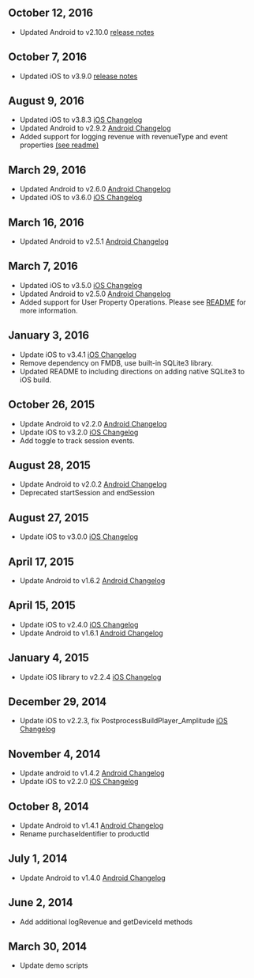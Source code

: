 ## October 12, 2016
* Updated Android to v2.10.0 [release notes](https://github.com/amplitude/Amplitude-Android/releases/tag/v2.10.0)

## October 7, 2016
* Updated iOS to v3.9.0 [release notes](https://github.com/amplitude/Amplitude-iOS/releases/tag/v3.9.0)

## August 9, 2016
* Updated iOS to v3.8.3 [iOS Changelog](https://github.com/amplitude/Amplitude-iOS/blob/master/CHANGELOG.md)
* Updated Android to v2.9.2 [Android Changelog](https://github.com/amplitude/Amplitude-Android/blob/master/CHANGELOG.md)
* Added support for logging revenue with revenueType and event properties [(see readme)](https://github.com/amplitude/unity-plugin#tracking-revenue)

## March 29, 2016
* Updated Android to v2.6.0 [Android Changelog](https://github.com/amplitude/Amplitude-Android/blob/master/CHANGELOG.md)
* Updated iOS to v3.6.0 [iOS Changelog](https://github.com/amplitude/Amplitude-iOS/blob/master/CHANGELOG.md)

## March 16, 2016
* Updated Android to v2.5.1 [Android Changelog](https://github.com/amplitude/Amplitude-Android/blob/master/CHANGELOG.md)

## March 7, 2016
* Updated iOS to v3.5.0 [iOS Changelog](https://github.com/amplitude/Amplitude-iOS/blob/master/CHANGELOG.md)
* Updated Android to v2.5.0 [Android Changelog](https://github.com/amplitude/Amplitude-Android/blob/master/CHANGELOG.md)
* Added support for User Property Operations. Please see [README](https://github.com/amplitude/unity-plugin#user-properties-and-user-property-operations) for more information.

## January 3, 2016
* Update iOS to v3.4.1 [iOS Changelog](https://github.com/amplitude/Amplitude-iOS/blob/master/CHANGELOG.md)
* Remove dependency on FMDB, use built-in SQLite3 library.
* Updated README to including directions on adding native SQLite3 to iOS build.

## October 26, 2015
* Update Android to v2.2.0 [Android Changelog](https://github.com/amplitude/Amplitude-Android/blob/master/CHANGELOG.md)
* Update iOS to v3.2.0 [iOS Changelog](https://github.com/amplitude/Amplitude-iOS/blob/master/CHANGELOG.md)
* Add toggle to track session events.

## August 28, 2015
* Update Android to v2.0.2 [Android Changelog](https://github.com/amplitude/Amplitude-Android/blob/master/CHANGELOG.md)
* Deprecated startSession and endSession

## August 27, 2015
* Update iOS to v3.0.0 [iOS Changelog](https://github.com/amplitude/Amplitude-iOS/blob/master/CHANGELOG.md)

## April 17, 2015
* Update Android to v1.6.2 [Android Changelog](https://github.com/amplitude/Amplitude-Android/blob/master/CHANGELOG.md)

## April 15, 2015
* Update iOS to v2.4.0 [iOS Changelog](https://github.com/amplitude/Amplitude-iOS/blob/master/CHANGELOG.md)
* Update Android to v1.6.1 [Android Changelog](https://github.com/amplitude/Amplitude-Android/blob/master/CHANGELOG.md)

## January 4, 2015
* Update iOS library to v2.2.4 [iOS Changelog](https://github.com/amplitude/Amplitude-iOS/blob/master/CHANGELOG.md)

## December 29, 2014
* Update iOS to v2.2.3, fix PostprocessBuildPlayer_Amplitude [iOS Changelog](https://github.com/amplitude/Amplitude-iOS/blob/master/CHANGELOG.md)

## November 4, 2014
* Update android to v1.4.2 [Android Changelog](https://github.com/amplitude/Amplitude-Android/blob/master/CHANGELOG.md)
* Update iOS to v2.2.0 [iOS Changelog](https://github.com/amplitude/Amplitude-iOS/blob/master/CHANGELOG.md)

## October 8, 2014
* Update Android to v1.4.1 [Android Changelog](https://github.com/amplitude/Amplitude-Android/blob/master/CHANGELOG.md)
* Rename purchaseIdentifier to productId

## July 1, 2014
* Update Android to v1.4.0 [Android Changelog](https://github.com/amplitude/Amplitude-Android/blob/master/CHANGELOG.md)

## June 2, 2014
* Add additional logRevenue and getDeviceId methods

## March 30, 2014
* Update demo scripts

